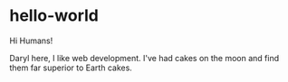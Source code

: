 # hello-world

Hi Humans!

Daryl here, I like web development.
I've had cakes on the moon and find them far superior to Earth cakes.
